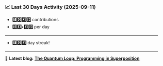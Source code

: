 <!--START_STATS-->
### 📈 Last 30 Days Activity (2025-09-11)  
- **1️⃣0️⃣2️⃣9️⃣** contributions  
- **3️⃣4️⃣•3️⃣0️⃣** per day
---
- **1️⃣0️⃣3️⃣** day streak!
---
📝 **Latest blog:** [**The Quantum Loop: Programming in Superposition**](https://andriak.com/blog/quantum-loop)
<!--END_STATS-->
